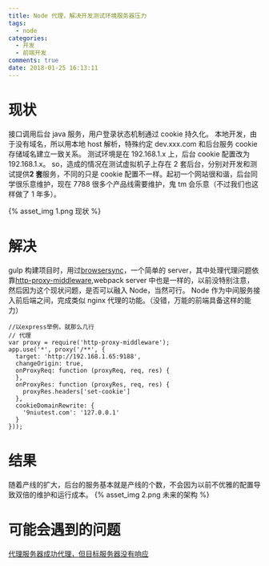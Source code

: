 ```yaml
---
title: Node 代理，解决开发测试环境服务器压力
tags:
  - node
categories:
  - 开发
  - 前端开发
comments: true
date: 2018-01-25 16:13:11
---
```


# 现状

接口调用后台 java 服务，用户登录状态机制通过 cookie 持久化。
本地开发，由于没有域名，所以用本地 host 解析，特殊约定 dev.xxx.com 和后台服务 cookie 存储域名建立一致关系。
测试环境是在 192.168.1.x 上，后台 cookie 配置改为 192.168.1.x。
so，造成的情况在测试虚拟机子上存在 2 套后台，分别对开发和测试提供**2 套**服务，不同的只是 cookie 配置不一样。起初一个网站很和谐，后台同学很乐意维护，现在 7788 很多个产品线需要维护，鬼 tm 会乐意（不过我们也这样做了 1 年多）。

{% asset_img 1.png 现状 %}

# 解决

gulp 构建项目时，用过[browsersync](https://browsersync.io/)，一个简单的 server，其中处理代理问题依靠[http-proxy-middleware](https://www.npmjs.com/package/http-proxy-middleware),webpack server 中也是一样的，以前没特别注意，然后因为这个现状问题，是否可以融入 Node，当然可行。
Node 作为中间服务接入前后端之间，完成类似 nginx 代理的功能。（没错，万能的前端具备这样的能力）

```
//以express举例，就那么几行
// 代理
var proxy = require('http-proxy-middleware');
app.use('*', proxy('/**', {
  target: 'http://192.168.1.65:9188',
  changeOrigin: true,
  onProxyReq: function (proxyReq, req, res) {
  },
  onProxyRes: function (proxyRes, req, res) {
    proxyRes.headers['set-cookie']
  },
  cookieDomainRewrite: {
    '9niutest.com': '127.0.0.1'
  }
}));
```

# 结果

随着产线的扩大，后台的服务基本就是产线的个数，不会因为以前不优雅的配置导致双倍的维护和运行成本。
{% asset_img 2.png 未来的架构 %}

# 可能会遇到的问题

[代理服务器成功代理，但目标服务器没有响应](https://stackoverflow.com/questions/25207333/socket-hang-up-error-with-nodejs/25651651#25651651)
